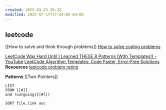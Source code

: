 ```yaml
---
created: 2025-03-23 20:22
modified: 2025-07-17T17:44:05-04:00
---
```

## leetcode

[[How to solve and think through problems]]
[How to solve coding problems](https://www.youtube.com/watch?v=gK8KmTDtX8E&list=LL&index=19)

[LeetCode Was Hard Until I Learned THESE 8 Patterns (With Templates!) - YouTube](https://www.youtube.com/watch?v=RYT08CaYq6A)
[LeetCode Algorithm Templates: Code Faster, Error-Free Solutions](https://algo.monster/templates)
**Resources**
[leetcode problem rating](https://zerotrac.github.io/leetcode_problem_rating/#/)

**Patterns**
[[Two Pointers]]


```dataview
LIST
FROM [[#]]
and !outgoing([[#]])

SORT file.link asc
```
